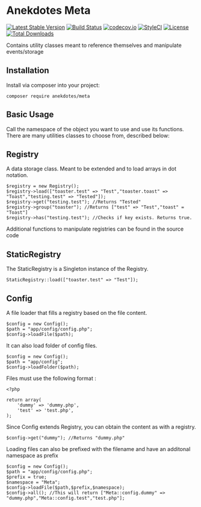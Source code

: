 # Anekdotes Meta

[![Latest Stable Version](https://poser.pugx.org/anekdotes/meta/v/stable)](https://packagist.org/packages/anekdotes/meta)
[![Build Status](https://travis-ci.org/anekdotes/meta.svg)](https://travis-ci.org/anekdotes/meta)
[![codecov.io](https://codecov.io/gh/anekdotes/meta/branch/master/graph/badge.svg)](https://codecov.io/github/anekdotes/meta?branch=master)
[![StyleCI](https://styleci.io/repos/57909394/shield?style=flat)](https://styleci.io/repos/57909394)
[![License](https://poser.pugx.org/anekdotes/meta/license)](https://packagist.org/packages/anekdotes/meta)
[![Total Downloads](https://poser.pugx.org/anekdotes/meta/downloads)](https://packagist.org/packages/anekdotes/meta)

Contains utility classes meant to reference themselves and manipulate events/storage

## Installation

Install via composer into your project:

    composer require anekdotes/meta

## Basic Usage

Call the namespace of the object you want to use and use its functions. There are many utilities classes to choose from, described below:

## Registry

A data storage class. Meant to be extended and to load arrays in dot notation. 

    $registry = new Registry();
    $registry->load(["toaster.test" => "Test","toaster.toast" => "Toast","testing.test" => "Tested"]);
    $registry->get("testing.test"); //Returns "Tested"
    $registry->group("toaster"); //Returns ["test" => "Test","toast" = "Toast"]
    $registry->has("testing.test"); //Checks if key exists. Returns true.

Additional functions to manipulate registries can be found in the source code

## StaticRegistry

The StaticRegistry is a Singleton instance of the Registry. 

    StaticRegistry::load(["toaster.test" => "Test"]);

## Config

A file loader that fills a registry based on the file content.

    $config = new Config();
    $path = "app/config/config.php";
    $config->loadFile($path);

It can also load folder of config files.
    
    $config = new Config();
    $path = "app/config";
    $config->loadFolder($path);

Files must use the following format :

    <?php

    return array(
        'dummy' => 'dummy.php',
        'test' => 'test.php',
    );

Since Config extends Registry, you can obtain the content as with a registry.

    $config->get("dummy"); //Returns "dummy.php"

Loading files can also be prefixed with the filename and have an additonal namespace as prefix

    $config = new Config();
    $path = "app/config/config.php";
    $prefix = true;
    $namespace = "Meta";
    $config->loadFile($path,$prefix,$namespace); 
    $config->all(); //This will return ["Meta::config.dummy" => "dummy.php","Meta::config.test","test.php"];


